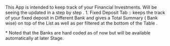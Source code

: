 This App is intended to keep track of your Financial Investments. Will be seeing the updated in a step by step .
    1. Fixed Deposit Tab ::
        keeps the track of your fixed deposit in Different Bank and gives a Total Summary ( Bank wise) on top of the List as well as per filtered at the bottom of the Table . 

\* Noted that the Banks are hard coded as of now but will be available automatically at later Stage.
